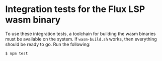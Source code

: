 Integration tests for the Flux LSP wasm binary
==

To use these integration tests, a toolchain for building the wasm binaries must
be available on the system. If `wasm-build.sh` works, then everything should be
ready to go. Run the following:

    $ npm test
